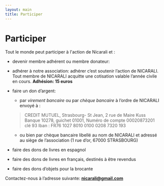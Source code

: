 ```yaml
---
layout: main
title: Participer
---
```


Participer
==========

Tout le monde peut participer à l'action de Nicarali et :

-   devenir membre adhérent ou membre donateur:
-   adhérer à notre association:  adhérer c’est soutenir l’action de NICARALI. Tout membre de NICARALI  acquitte une cotisation valable l’année civile en cours. **Adhésion: 15 euros**
-   faire un  don d’argent:
    -   par *virement bancaire* ou par *chèque bancaire* à l’ordre de  NICARALI envoyé à :
    
    >   CREDIT MUTUEL, Strasbourg- St Jean,  2 rue de Maire Kuss
    >   Banque 10278,  guichet 01001,
    >   Numéro de compte  00020873201 clé 93
    >   Iban : FR76 1027 8010 0100 0208 7320 193
    
    -   ou bien par chèque bancaire libellé au nom de NICARALI et adressé  au siège de l’association (1 rue d’or, 67000 STRASBOURG)

-   faire des dons de livres en espagnol
-   faire des dons de livres en français, destinés à être revendus
-   faire des dons d’objets pour la brocante

Contactez-nous à l’adresse suivante: **[nicarali@gmail.com](mailto:nicarali@gmail.com)**